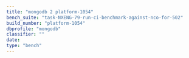 ```yaml
---
title: "mongodb 2 platform-1054"
bench_suite: "task-NXENG-79-run-ci-benchmark-against-nco-for-502"
build_number: "platform-1054"
dbprofile: "mongodb"
classifier: ""
date: 
type: "bench"
---
```


